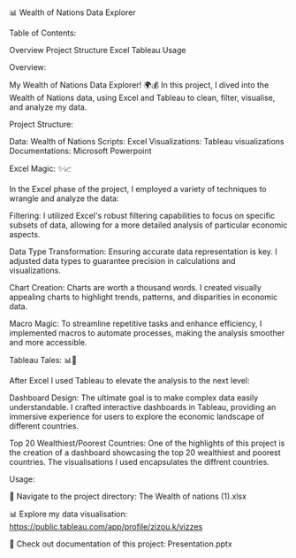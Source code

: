 📊 Wealth of Nations Data Explorer

Table of Contents:

Overview
Project Structure
Excel 
Tableau
Usage


Overview:

My Wealth of Nations Data Explorer! 🌍💰 In this project, I dived into the Wealth of Nations data, using Excel and Tableau to clean, filter, visualise, and analyze my data.

Project Structure:

Data: Wealth of Nations
Scripts: Excel 
Visualizations: Tableau visualizations
Documentations: Microsoft Powerpoint

Excel Magic: ✨📈

In the Excel phase of the project, I employed a variety of techniques to wrangle and analyze the data:

Filtering: I utilized Excel's robust filtering capabilities to focus on specific subsets of data, allowing for a more detailed analysis of particular economic aspects.

Data Type Transformation: Ensuring accurate data representation is key. I adjusted data types to guarantee precision in calculations and visualizations.

Chart Creation: Charts are worth a thousand words. I created visually appealing charts to highlight trends, patterns, and disparities in economic data.

Macro Magic: To streamline repetitive tasks and enhance efficiency, I implemented macros to automate processes, making the analysis smoother and more accessible.

Tableau Tales: 📊📰

After Excel I used Tableau to elevate the analysis to the next level:

Dashboard Design: The ultimate goal is to make complex data easily understandable. I crafted interactive dashboards in Tableau, providing an immersive experience for users to explore the economic landscape of different countries.

Top 20 Wealthiest/Poorest Countries: One of the highlights of this project is the creation of a dashboard showcasing the top 20 wealthiest and poorest countries. The visualisations I used encapsulates the diffrent countries.

Usage:

📂 Navigate to the project directory: The Wealth of nations (1).xlsx

📊 Explore my data visualisation: https://public.tableau.com/app/profile/zizou.k/vizzes

📖 Check out documentation of this project: Presentation.pptx

